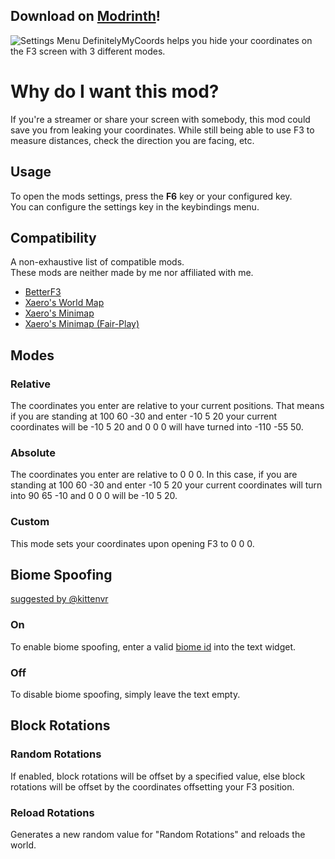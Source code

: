 ## Download on [Modrinth](https://modrinth.com/mod/definitelymycoords)!  
![Settings Menu](https://cdn.modrinth.com/data/M4Fyp5vW/images/01d7761e5ae7ef0ea2f50b00b947c29b81148703.png)
DefinitelyMyCoords helps you hide your coordinates on the F3 screen with 3 different modes.

# Why do I want this mod?

If you're a streamer or share your screen with somebody, 
this mod could save you from leaking your coordinates. 
While still being able to use F3 to measure distances, 
check the direction you are facing, etc.

## Usage

To open the mods settings, press the **F6** key or your configured key.  
You can configure the settings key in the keybindings menu.

## Compatibility

A non-exhaustive list of compatible mods.  
These mods are neither made by me nor affiliated with me.

- [BetterF3](https://modrinth.com/mod/betterf3)
- [Xaero's World Map](https://modrinth.com/mod/xaeros-world-map)
- [Xaero's Minimap](https://modrinth.com/mod/xaeros-minimap)
- [Xaero's Minimap (Fair-Play)](https://modrinth.com/mod/xaeros-minimap-fair)

## Modes

### Relative

The coordinates you enter are relative to your current positions. That means if you are standing at 100 60 -30 and enter -10 5 20 your current coordinates will be -10 5 20 and 0 0 0 will have turned into -110 -55 50.

### Absolute

The coordinates you enter are relative to 0 0 0. In this case, if you are standing at 100 60 -30 and enter -10 5 20 your current coordinates will turn into 90 65 -10 and 0 0 0 will be -10 5 20.

### Custom

This mode sets your coordinates upon opening F3 to 0 0 0.

## Biome Spoofing
[suggested by @kittenvr](https://github.com/agent-LuluDodo/DefinitelyMyCoords/issues/5)

### On

To enable biome spoofing, enter a valid [biome id](https://minecraft.wiki/w/Biome#Biome_IDs) into the text widget.

### Off

To disable biome spoofing, simply leave the text empty.

## Block Rotations

### Random Rotations

If enabled, block rotations will be offset by a specified value, else block rotations will be offset by the coordinates offsetting your F3 position.

### Reload Rotations

Generates a new random value for "Random Rotations" and reloads the world.
